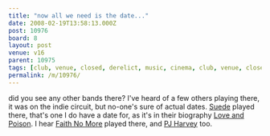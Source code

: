 ```yaml
---
title: "now all we need is the date..."
date: 2008-02-19T13:58:13.000Z
post: 10976
board: 8
layout: post
venue: v16
parent: 10975
tags: [club, venue, closed, derelict, music, cinema, club, venue, closed, derelict, music, cinema, suede, music, folkestone, gig, metronome, faith no more, pj harvey, suede, faith no more, pj harvey]
permalink: /m/10976/
---
```

did you see any other bands there? I've heard of a few others playing there, it was on the indie circuit, but no-one's sure of actual dates. <a href="/wiki/suede">Suede</a> played there, that's one I do have a date for, as it's in their biography <a href="http://www.amazon.co.uk/Suede-Love-Poison-Authorised-Biography/dp/0233000941/">Love and Poison</a>. I hear <a href="/wiki/faith+no+more">Faith No More</a> played there, and <a href="/wiki/pj+harvey">PJ Harvey</a> too.

